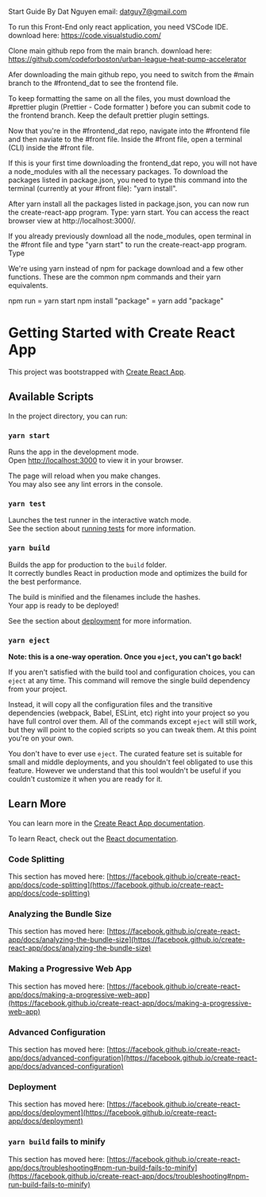 Start Guide By Dat Nguyen email: datguy7@gmail.com

To run this Front-End only react application, you need VSCode IDE.
  download here: https://code.visualstudio.com/

Clone main github repo from the main branch.
  download here: https://github.com/codeforboston/urban-league-heat-pump-accelerator

Afer downloading the main github repo, you need to switch from the #main branch to the #frontend_dat to see the frontend file.

To keep formatting the same on all the files, you must download the #prettier plugin (Prettier - Code formatter
) before you can submit code to the frontend branch. Keep the default prettier plugin settings.

Now that you're in the #frontend_dat repo, navigate into the #frontend file and then naviate to the #front file. Inside the #front file, open a terminal (CLI) inside the #front file. 

If this is your first time downloading the frontend_dat repo, you will not have a node_modules with all the necessary packages. To download the packages listed in package.json, you need to type this command into the terminal (currently at your #front file): "yarn install".

After yarn install all the packages listed in package.json, you can now run the create-react-app program. Type: yarn start. You can access the react browser view at http://localhost:3000/. 

If you already previously download all the node_modules, open terminal in the #front file and type "yarn start" to run the create-react-app program. Type

We're using yarn instead of npm for package download and a few other functions. These are the common npm commands and their yarn equivalents. 

  npm run = yarn start
  npm install "package"  = yarn add "package"







# Getting Started with Create React App

This project was bootstrapped with [Create React App](https://github.com/facebook/create-react-app).

## Available Scripts

In the project directory, you can run:

### `yarn start`

Runs the app in the development mode.\
Open [http://localhost:3000](http://localhost:3000) to view it in your browser.

The page will reload when you make changes.\
You may also see any lint errors in the console.

### `yarn test`

Launches the test runner in the interactive watch mode.\
See the section about [running tests](https://facebook.github.io/create-react-app/docs/running-tests) for more information.

### `yarn build`

Builds the app for production to the `build` folder.\
It correctly bundles React in production mode and optimizes the build for the best performance.

The build is minified and the filenames include the hashes.\
Your app is ready to be deployed!

See the section about [deployment](https://facebook.github.io/create-react-app/docs/deployment) for more information.

### `yarn eject`

**Note: this is a one-way operation. Once you `eject`, you can't go back!**

If you aren't satisfied with the build tool and configuration choices, you can `eject` at any time. This command will remove the single build dependency from your project.

Instead, it will copy all the configuration files and the transitive dependencies (webpack, Babel, ESLint, etc) right into your project so you have full control over them. All of the commands except `eject` will still work, but they will point to the copied scripts so you can tweak them. At this point you're on your own.

You don't have to ever use `eject`. The curated feature set is suitable for small and middle deployments, and you shouldn't feel obligated to use this feature. However we understand that this tool wouldn't be useful if you couldn't customize it when you are ready for it.

## Learn More

You can learn more in the [Create React App documentation](https://facebook.github.io/create-react-app/docs/getting-started).

To learn React, check out the [React documentation](https://reactjs.org/).

### Code Splitting

This section has moved here: [https://facebook.github.io/create-react-app/docs/code-splitting](https://facebook.github.io/create-react-app/docs/code-splitting)

### Analyzing the Bundle Size

This section has moved here: [https://facebook.github.io/create-react-app/docs/analyzing-the-bundle-size](https://facebook.github.io/create-react-app/docs/analyzing-the-bundle-size)

### Making a Progressive Web App

This section has moved here: [https://facebook.github.io/create-react-app/docs/making-a-progressive-web-app](https://facebook.github.io/create-react-app/docs/making-a-progressive-web-app)

### Advanced Configuration

This section has moved here: [https://facebook.github.io/create-react-app/docs/advanced-configuration](https://facebook.github.io/create-react-app/docs/advanced-configuration)

### Deployment

This section has moved here: [https://facebook.github.io/create-react-app/docs/deployment](https://facebook.github.io/create-react-app/docs/deployment)

### `yarn build` fails to minify

This section has moved here: [https://facebook.github.io/create-react-app/docs/troubleshooting#npm-run-build-fails-to-minify](https://facebook.github.io/create-react-app/docs/troubleshooting#npm-run-build-fails-to-minify)

